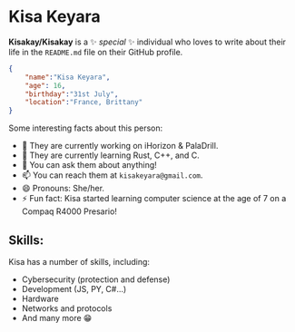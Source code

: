 # Kisa Keyara

**Kisakay/Kisakay** is a ✨ _special_ ✨ individual who loves to write about their life in the `README.md` file on their GitHub profile.

```JSON
{
    "name":"Kisa Keyara",
    "age": 16,
    "birthday":"31st July",
    "location":"France, Brittany"
}
```
Some interesting facts about this person:

-   🔭 They are currently working on iHorizon & PalaDrill.
-   🌱 They are currently learning Rust, C++, and C.
-   💬 You can ask them about anything!
-   📫 You can reach them at `kisakeyara@gmail.com`.
-   😄 Pronouns: She/her.
-   ⚡ Fun fact: Kisa started learning computer science at the age of 7 on a Compaq R4000 Presario!

## Skills:

Kisa has a number of skills, including:

-   Cybersecurity (protection and defense)
-   Development (JS, PY, C#...)
-   Hardware
-   Networks and protocols
-   And many more 😁